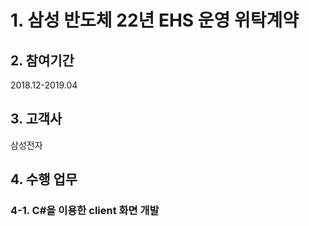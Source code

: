# 1. 삼성 반도체 22년 EHS 운영 위탁계약

## 2. 참여기간
2018.12-2019.04

## 3. 고객사
삼성전자

## 4. 수행 업무
### 4-1. C#을 이용한 client 화면 개발



